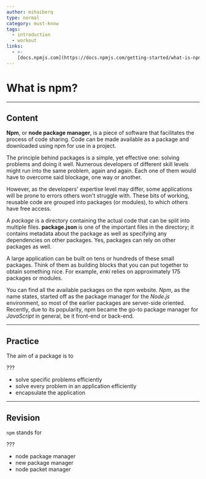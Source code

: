 ```yaml
---
author: mihaiberq
type: normal
category: must-know
tags:
  - introduction
  - workout
links:
  - >-
    [docs.npmjs.com](https://docs.npmjs.com/getting-started/what-is-npm){website}
---
```


# What is npm?


---

## Content

**Npm**, or **node package manager**, is a piece of software that facilitates the process of code sharing. Code can be made available as a package and downloaded using npm for use in a project.

The principle behind packages is a simple, yet effective one: solving problems and doing it well. Numerous developers of different skill levels might run into the same problem, again and again. Each one of them would have to overcome said blockage, one way or another.

However, as the developers' expertise level may differ, some applications will be prone to errors others won't struggle with. These bits of working, reusable code are grouped into packages (or modules), to which others have free access.

A *package* is a directory containing the actual code that can be split into multiple files. **package.json** is one of the important files in the directory; it contains metadata about the package as well as specifying any dependencies on other packages. Yes, packages can rely on other packages as well.

A large application can be built on tens or hundreds of these small packages. Think of them as building blocks that you can put together to obtain something nice. For example, *enki* relies on approximately 175 packages or modules.

You can find all the available packages on the npm website. *Npm*, as the name states, started off as the package manager for the *Node.js* environment, so most of the earlier packages are server-side oriented. Recently, due to its popularity, npm became the go-to package manager for *JavaScript* in general, be it front-end or back-end.


---

## Practice

The aim of a package is to

???

* solve specific problems efficiently
* solve every problem in an application efficiently
* encapsulate the application


---

## Revision

`npm` stands for

???

* node package manager
* new package manager
* node packet manager
